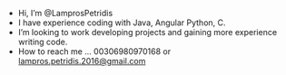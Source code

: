 - Hi, I’m @LamprosPetridis
- I have experience coding with Java, Angular Python, C.
- I’m looking to work developing projects and gaining more experience writing code.
- How to reach me ... 00306980970168 or lampros.petridis.2016@gmail.com

<!---
LamprosPetridis/LamprosPetridis is a ✨ special ✨ repository because its `README.md` (this file) appears on your GitHub profile.
You can click the Preview link to take a look at your changes.
--->
